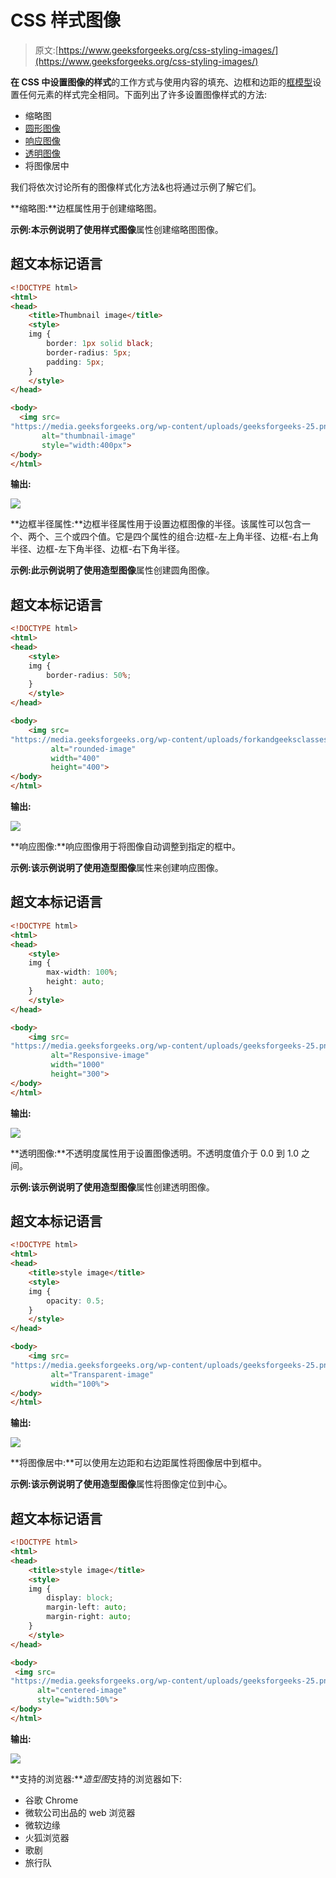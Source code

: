 # CSS 样式图像

> 原文:[https://www.geeksforgeeks.org/css-styling-images/](https://www.geeksforgeeks.org/css-styling-images/)

**在 CSS 中设置图像的样式**的工作方式与使用内容的填充、边框和边距的[框模型](https://www.geeksforgeeks.org/css-box-model/)设置任何元素的样式完全相同。下面列出了许多设置图像样式的方法:

*   缩略图
*   [圆形图像](https://www.geeksforgeeks.org/how-to-create-a-circular-rounded-images-using-css/)
*   [响应图像](https://www.geeksforgeeks.org/resize-image-proportionally-with-css/)
*   [透明图像](https://www.geeksforgeeks.org/css-opacity-transparency/)
*   将图像居中

我们将依次讨论所有的图像样式化方法&也将通过示例了解它们。

**缩略图:**边框属性用于创建缩略图。

**示例:**本示例说明了使用**样式图像**属性创建缩略图图像。

## 超文本标记语言

```html
<!DOCTYPE html>
<html>
<head>
    <title>Thumbnail image</title>
    <style>
    img {
        border: 1px solid black;
        border-radius: 5px;
        padding: 5px;
    }
    </style>
</head>

<body>
  <img src=
"https://media.geeksforgeeks.org/wp-content/uploads/geeksforgeeks-25.png"
       alt="thumbnail-image"
       style="width:400px">
</body>
</html>
```

**输出:**

![](img/3db5607da1264a7aefc6d2fa3dbe00ea.png)

**边框半径属性:**边框半径属性用于设置边框图像的半径。该属性可以包含一个、两个、三个或四个值。它是四个属性的组合:边框-左上角半径、边框-右上角半径、边框-左下角半径、边框-右下角半径。

**示例:**此示例说明了使用**造型图像**属性创建圆角图像。

## 超文本标记语言

```html
<!DOCTYPE html>
<html>
<head>
    <style>
    img {
        border-radius: 50%;
    }
    </style>
</head>

<body>
    <img src=
"https://media.geeksforgeeks.org/wp-content/uploads/forkandgeeksclassesV-min.png"
         alt="rounded-image"
         width="400"
         height="400">
</body>
</html>
```

**输出:**

![](img/f281d4015eb020d544af33b3744d1468.png)

**响应图像:**响应图像用于将图像自动调整到指定的框中。

**示例:**该示例说明了使用**造型图像**属性来创建响应图像。

## 超文本标记语言

```html
<!DOCTYPE html>
<html>
<head>
    <style>
    img {
        max-width: 100%;
        height: auto;
    }
    </style>
</head>

<body>
    <img src=
"https://media.geeksforgeeks.org/wp-content/uploads/geeksforgeeks-25.png"
         alt="Responsive-image"
         width="1000"
         height="300">
</body>
</html>
```

**输出:**

![](img/9f9a6180a4138d96a03d9b6855a4bd12.png)

**透明图像:**不透明度属性用于设置图像透明。不透明度值介于 0.0 到 1.0 之间。

**示例:**该示例说明了使用**造型图像**属性创建透明图像。

## 超文本标记语言

```html
<!DOCTYPE html>
<html>
<head>
    <title>style image</title>
    <style>
    img {
        opacity: 0.5;
    }
    </style>
</head>

<body>
    <img src=
"https://media.geeksforgeeks.org/wp-content/uploads/geeksforgeeks-25.png"
         alt="Transparent-image"
         width="100%">
</body>
</html>
```

**输出:**

![](img/cbabbee282dfbc6b394529e7c4aa9156.png)

**将图像居中:**可以使用左边距和右边距属性将图像居中到框中。

**示例:**该示例说明了使用**造型图像**属性将图像定位到中心。

## 超文本标记语言

```html
<!DOCTYPE html>
<html>
<head>
    <title>style image</title>
    <style>
    img {
        display: block;
        margin-left: auto;
        margin-right: auto;
    }
    </style>
</head>

<body>
 <img src=
"https://media.geeksforgeeks.org/wp-content/uploads/geeksforgeeks-25.png"
      alt="centered-image"
      style="width:50%">
</body>
</html>
```

**输出:**

![](img/adf899b6c01ee651b26d6beee22a488e.png)

**支持的浏览器:***造型图*支持的浏览器如下:

*   谷歌 Chrome
*   微软公司出品的 web 浏览器
*   微软边缘
*   火狐浏览器
*   歌剧
*   旅行队